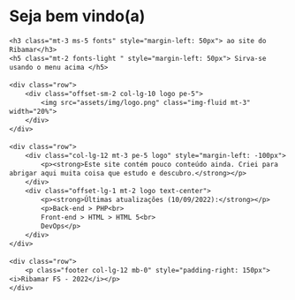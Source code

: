 <div class="container">
    <h1 class="display-6 fonts"> Seja bem vindo(a)</h1>

    <h3 class="mt-3 ms-5 fonts" style="margin-left: 50px"> ao site do Ribamar</h3>
    <h5 class="mt-2 fonts-light " style="margin-left: 50px"> Sirva-se usando o menu acima </h5>

    <div class="row">
        <div class="offset-sm-2 col-lg-10 logo pe-5">
            <img src="assets/img/logo.png" class="img-fluid mt-3" width="20%">
        </div>
    </div>

    <div class="row">
        <div class="col-lg-12 mt-3 pe-5 logo" style="margin-left: -100px">
            <p><strong>Este site contém pouco conteúdo ainda. Criei para abrigar aqui muita coisa que estudo e descubro.</strong></p>
        </div>
        <div class="offset-lg-1 mt-2 logo text-center">
            <p><strong>Últimas atualizações (10/09/2022):</strong></p>
            <p>Back-end > PHP<br>
            Front-end > HTML > HTML 5<br>
            DevOps</p>
        </div>
    </div>

    <div class="row">
        <p class="footer col-lg-12 mb-0" style="padding-right: 150px"><i>Ribamar FS - 2022</i></p>
    </div>
</div>


